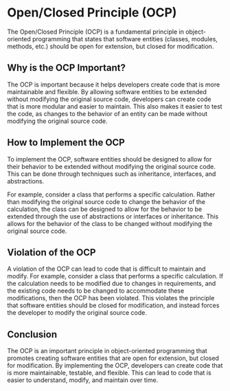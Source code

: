 # Open/Closed Principle (OCP)

The Open/Closed Principle (OCP) is a fundamental principle in object-oriented programming that states that software entities (classes, modules, methods, etc.) should be open for extension, but closed
for modification.

## Why is the OCP Important?

The OCP is important because it helps developers create code that is more maintainable and flexible. By allowing software entities to be extended without modifying the original source code, developers
can create code that is more modular and easier to maintain. This also makes it easier to test the code, as changes to the behavior of an entity can be made without modifying the original source code.

## How to Implement the OCP

To implement the OCP, software entities should be designed to allow for their behavior to be extended without modifying the original source code. This can be done through techniques such as
inheritance, interfaces, and abstractions.

For example, consider a class that performs a specific calculation. Rather than modifying the original source code to change the behavior of the calculation, the class can be designed to allow for the
behavior to be extended through the use of abstractions or interfaces or inheritance. This allows for the behavior of the class to be changed without modifying the original source code.

## Violation of the OCP

A violation of the OCP can lead to code that is difficult to maintain and modify. For example, consider a class that performs a specific calculation. If the calculation needs to be modified due to
changes in requirements, and the existing code needs to be changed to accommodate these modifications, then the OCP has been violated. This violates the principle that software entities should be
closed for modification, and instead forces the developer to modify the original source code.

## Conclusion

The OCP is an important principle in object-oriented programming that promotes creating software entities that are open for extension, but closed for modification. By implementing the OCP, developers
can create code that is more maintainable, testable, and flexible. This can lead to code that is easier to understand, modify, and maintain over time.
